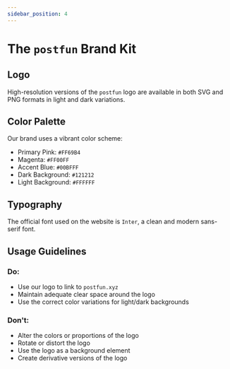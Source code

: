 ```yaml
---
sidebar_position: 4
---
```


# The `postfun` Brand Kit

## Logo

High-resolution versions of the `postfun` logo are available in both SVG and PNG formats in light and dark variations.

## Color Palette

Our brand uses a vibrant color scheme:

- Primary Pink: `#FF69B4`
- Magenta: `#FF00FF`
- Accent Blue: `#00BFFF`
- Dark Background: `#121212`
- Light Background: `#FFFFFF`

## Typography

The official font used on the website is `Inter`, a clean and modern sans-serif font.

## Usage Guidelines

### Do:
- Use our logo to link to `postfun.xyz`
- Maintain adequate clear space around the logo
- Use the correct color variations for light/dark backgrounds

### Don't:
- Alter the colors or proportions of the logo
- Rotate or distort the logo
- Use the logo as a background element
- Create derivative versions of the logo